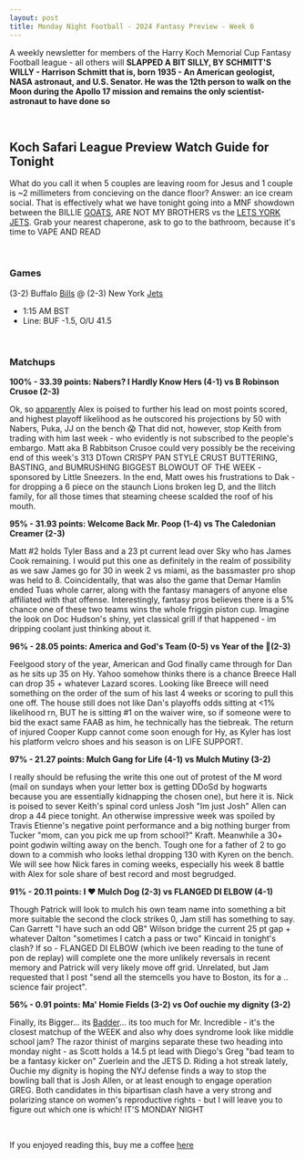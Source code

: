 ```yaml
---
layout: post
title: Monday Night Football - 2024 Fantasy Preview - Week 6
---
```


A weekly newsletter for members of the Harry Koch Memorial Cup Fantasy Football league - all others will **SLAPPED A BIT SILLY, BY SCHMITT'S WILLY - Harrison Schmitt that is, born 1935 - An American geologist, NASA astronaut, and U.S. Senator. He was the 12th person to walk on the Moon during the Apollo 17 mission and remains the only scientist-astronaut to have done so**

<br/>

## Koch Safari League Preview Watch Guide for Tonight

What do you call it when 5 couples are leaving room for Jesus and 1 couple is ~2 millimeters from concieving on the dance floor? Answer: an ice cream social. That is effectively what we have tonight going into a MNF showdown between the BILLIE [GOATS](https://www.youtube.com/watch?v=Iikdr37CDXQ), ARE NOT MY BROTHERS vs the [LETS YORK JETS](https://www.youtube.com/watch?v=z7A8akU56iw). Grab your nearest chaperone, ask to go to the bathroom, because it's time to VAPE AND READ 

<br/>

### Games
(3-2) Buffalo [Bills](https://ibb.co/HPrwd2d) @ (2-3) New York [Jets](https://phantom-marca.unidadeditorial.es/edc0d0991573039f62494eafb33dddde/resize/828/f/jpg/assets/multimedia/imagenes/2024/09/20/17268456221068.jpg)
* 1:15 AM BST
* Line: BUF -1.5, O/U 41.5

<br/>

### Matchups

**100% - 33.39 points: Nabers? I Hardly Know Hers (4-1) vs B Robinson Crusoe (2-3)**

Ok, so [apparently](https://www.youtube.com/watch?v=rz5TGN7eUcM) Alex is poised to further his lead on most points scored, and highest playoff likelihood as he outscored his projections by 50 with Nabers, Puka, JJ on the bench 😱 That did not, however, stop Keith from trading with him last week - who evidently is not subscribed to the people's embargo. Matt aka B Rabbitson Crusoe could very possibly be the receiving end of this week's 313 DTown CRISPY PAN STYLE CRUST BUTTERING, BASTING, and BUMRUSHING BIGGEST BLOWOUT OF THE WEEK - sponsored by Little Sneezers. In the end, Matt owes his frustrations to Dak - for dropping a 6 piece on the staunch Lions broken leg D, and the Ilitch family, for all those times that steaming cheese scalded the roof of his mouth. 

**95% - 31.93 points: Welcome Back Mr. Poop (1-4) vs The Caledonian Creamer (2-3)**

Matt #2 holds Tyler Bass and a 23 pt current lead over Sky who has James Cook remaining. I would put this one as definitely in the realm of possibility as we saw James go for 30 in week 2 vs miami, as the bassmaster pro shop was held to 8. Coincidentally, that was also the game that Demar Hamlin ended Tuas whole carrer, along with the fantasy managers of anyone else affiliated with that offense. Interestingly, fantasy pros believes there is a 5% chance one of these two teams wins the whole friggin piston cup. Imagine the look on Doc Hudson's shiny, yet classical grill if that happened - im dripping coolant just thinking about it.

**96% - 28.05 points: America and God's Team (0-5) vs Year of the 🔗(2-3)**

Feelgood story of the year, American and God finally came through for Dan as he sits up 35 on Hy. Yahoo somehow thinks there is a chance Breece Hall can drop 35 + whatever Lazard scores. Looking like Breece will need something on the order of the sum of his last 4 weeks or scoring to pull this one off. The house still does not like Dan's playoffs odds sitting at <1% likelihood rn, BUT he is sitting #1 on the waiver wire, so if someone were to bid the exact same FAAB as him, he technically has the tiebreak. The return of injured Cooper Kupp cannot come soon enough for Hy, as Kyler has lost his platform velcro shoes and his season is on LIFE SUPPORT. 


**97% - 21.27 points: Mulch Gang for Life (4-1) vs Mulch Mutiny (3-2)**

I really should be refusing the write this one out of protest of the M word (mail on sundays when your letter box is getting DDoSd by hogwarts because you are essentially kidnapping the chosen one), but here it is. Nick is poised to sever Keith's spinal cord unless Josh "Im just Josh" Allen can drop a 44 piece tonight. An otherwise impressive week was spoiled by Travis Etienne's negative point performance and a big nothing burger from Tucker "mom, can you pick me up from school?" Kraft. Meanwhile a 30+ point godwin wilting away on the bench. Tough one for a father of 2 to go down to a commish who looks lethal dropping 130 with Kyren on the bench. We will see how Nick fares in coming weeks, especially his week 8 battle with Alex for sole share of best record and most begrudged.


**91% - 20.11 points: I ❤️ Mulch Dog (2-3) vs FLANGED DI ELBOW (4-1)**

Though Patrick will look to mulch his own team name into something a bit more suitable the second the clock strikes 0, Jam still has something to say. Can Garrett "I have such an odd QB" Wilson bridge the current 25 pt gap + whatever Dalton "sometimes I catch a pass or two" Kincaid in tonight's clash? If so - FLANGED DI ELBOW (which ive been reading to the tune of pon de replay) will complete one the more unlikely reversals in recent memory and Patrick will very likely move off grid. Unrelated, but Jam requested that I post "send all the stemcells you have to Boston, its for a .. science fair project".


**56% - 0.91 points: Ma' Homie Fields (3-2) vs Oof ouchie my dignity (3-2)**

Finally, its Bigger... its [Badder](https://blogger.googleusercontent.com/img/b/R29vZ2xl/AVvXsEhyEL4tBvdQj6zUaltjqh2ooCuvL6bZU-mQURFnXkTXeYoyoMOq2F4crBCmxSBU4paS4Czb8Yiy27WB69G5-SWrj1VoEZ5njYIvW04OiOkF81ByZ2dJyCjtovlrCjV7dbWuXBs7FD2YCfo/s1600/buddyincredibles.jpg)... its too much for Mr. Incredible - it's the closest matchup of the WEEK and also why does syndrome look like middle school jam? The razor thinist of margins separate these two heading into monday night - as Scott holds a 14.5 pt lead with Diego's Greg "bad team to be a fantasy kicker on" Zuerlein and the JETS D. Riding a hot streak lately, Ouchie my dignity is hoping the NYJ defense finds a way to stop the bowling ball that is Josh Allen, or at least enough to engage operation GREG. Both candidates in this bipartisan clash have a very strong and polarizing stance on women's reproductive rights - but I will leave you to figure out which one is which! IT'S MONDAY NIGHT

<br/>

If you enjoyed reading this, buy me a coffee [here](buymeacoffee.com/pdubslax)

<br/>

